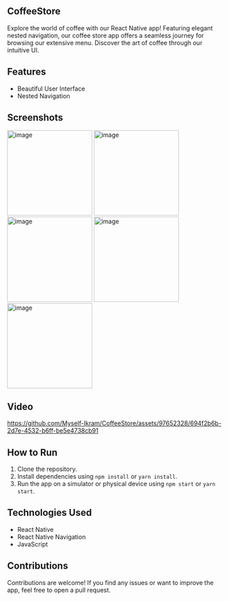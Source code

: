 ## CoffeeStore
Explore the world of coffee with our React Native app! Featuring elegant nested navigation, our coffee store app offers a seamless journey for browsing our extensive menu. Discover the art of coffee through our intuitive UI.

## Features
- Beautiful User Interface
- Nested Navigation

## Screenshots
<img width="197" alt="image" src="https://github.com/Myself-Ikram/CoffeeStore/assets/97652328/f8486eff-da49-437a-bce6-6277e48e740f">
<img width="197" alt="image" src="https://github.com/Myself-Ikram/CoffeeStore/assets/97652328/41f3ccb5-3aa8-4650-98c7-6c05648c6e91">
<img width="197" alt="image" src="https://github.com/Myself-Ikram/CoffeeStore/assets/97652328/a15902c4-1f26-4a8c-a465-09ee0eacd09e">
<img width="197" alt="image" src="https://github.com/Myself-Ikram/CoffeeStore/assets/97652328/6efd3aea-1ce0-4fb1-bdc9-a3c85a971ac7">
<img width="197" alt="image" src="https://github.com/Myself-Ikram/CoffeeStore/assets/97652328/71f05681-a148-428d-800e-e0321b2dade9">

## Video
https://github.com/Myself-Ikram/CoffeeStore/assets/97652328/694f2b6b-2d7e-4532-b6ff-be5e4738cb91

## How to Run
1. Clone the repository.
2. Install dependencies using `npm install` or `yarn install`.
3. Run the app on a simulator or physical device using `npm start` or `yarn start`.

## Technologies Used
- React Native
- React Native Navigation
- JavaScript

## Contributions
Contributions are welcome! If you find any issues or want to improve the app, feel free to open a pull request.

